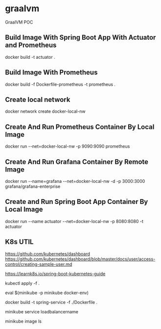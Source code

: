 # graalvm
GraalVM POC


## Build Image With Spring Boot App With Actuator and Prometheus
docker build -t actuator .

## Build Image With Prometheus
docker build -f Dockerfile-prometheus -t prometheus .

## Create local network
docker network create docker-local-nw

## Create And Run Prometheus Container By Local Image
docker run --net=docker-local-nw -p 9090:9090 prometheus

## Create And Run Grafana Container By Remote Image
docker run --name=grafana --net=docker-local-nw -d -p 3000:3000 grafana/grafana-enterprise

## Create and Run Spring Boot App Container By Local Image
docker run --name actuator --net=docker-local-nw -p 8080:8080 -t actuator

## K8s UTIL
https://github.com/kubernetes/dashboard
https://github.com/kubernetes/dashboard/blob/master/docs/user/access-control/creating-sample-user.md

https://learnk8s.io/spring-boot-kubernetes-guide

kubectl apply -f .

eval $(minikube -p minikube docker-env)

docker build -t spring-service -f ./Dockerfile .

minikube service loadbalancername

minikube image ls
